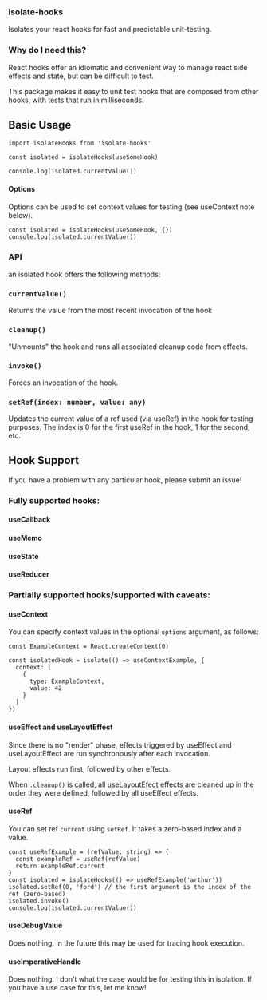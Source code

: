 ### isolate-hooks

Isolates your react hooks for fast and predictable unit-testing.

### Why do I need this?

React hooks offer an idiomatic and convenient way to manage react side effects and state, but can be difficult to test.

This package makes it easy to unit test hooks that are composed from other hooks, with tests that run in milliseconds.

## Basic Usage

```
import isolateHooks from 'isolate-hooks'

const isolated = isolateHooks(useSomeHook)

console.log(isolated.currentValue())
```

#### Options

Options can be used to set context values for testing (see useContext note below).

```
const isolated = isolateHooks(useSomeHook, {})
console.log(isolated.currentValue())
```

### API

an isolated hook offers the following methods:

### `currentValue()`

Returns the value from the most recent invocation of the hook

### `cleanup()`

"Unmounts" the hook and runs all associated cleanup code from effects.

### `invoke()`

Forces an invocation of the hook.

### `setRef(index: number, value: any)`

Updates the current value of a ref used (via useRef) in the hook for testing purposes.
The index is 0 for the first useRef in the hook, 1 for the second, etc.

## Hook Support

If you have a problem with any particular hook, please submit an issue!

### Fully supported hooks:

#### useCallback

#### useMemo

#### useState

#### useReducer

### Partially supported hooks/supported with caveats:

#### useContext

You can specify context values in the optional `options` argument, as follows:

```
const ExampleContext = React.createContext(0)

const isolatedHook = isolate(() => useContextExample, {
  context: [
    {
      type: ExampleContext,
      value: 42
    }
  ]
})
```

#### useEffect and useLayoutEffect

Since there is no "render" phase, effects triggered by useEffect and useLayoutEffect are run synchronously after each invocation.

Layout effects run first, followed by other effects.

When `.cleanup()` is called, all useLayoutEfect effects are cleaned up in the order they were defined, followed by all useEffect effects.

#### useRef

You can set ref `current` using `setRef`. It takes a zero-based index and a value.

```
const useRefExample = (refValue: string) => {
  const exampleRef = useRef(refValue)
  return exampleRef.current
}
const isolated = isolateHooks(() => useRefExample('arthur'))
isolated.setRef(0, 'ford') // the first argument is the index of the ref (zero-based)
isolated.invoke()
console.log(isolated.currentValue())
```

#### useDebugValue

Does nothing. In the future this may be used for tracing hook execution.

#### useImperativeHandle

Does nothing. I don't what the case would be for testing this in isolation. If you have a use case for this, let me know!
